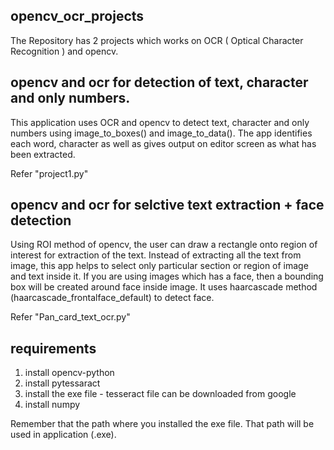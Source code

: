 ## opencv_ocr_projects
The Repository has 2 projects which works on OCR ( Optical Character Recognition ) and opencv.

## opencv and ocr for detection of text, character and only numbers.
This application uses OCR and opencv to detect text, character and only numbers using image_to_boxes() and image_to_data(). The app identifies each word, character as well as gives output on editor screen as what has been extracted.

Refer "project1.py"


## opencv and ocr for selctive text extraction + face detection 
Using ROI method of opencv, the user can draw a rectangle onto region of interest for extraction of the text. Instead of extracting all the text from image, this app helps to select only particular section or region of image and text inside it.
If you are using images which has a face, then a bounding box will be created around face inside image. It uses haarcascade method (haarcascade_frontalface_default) to detect face.

Refer "Pan_card_text_ocr.py"


## requirements
1. install opencv-python
2. install pytessaract
3. install the exe file - tesseract file can be downloaded from google
4. install numpy

Remember that the path where you installed the exe file. That path will be used in application (.exe). 




